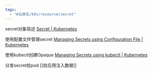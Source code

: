```yaml
---
tags:
  - "#云原生/k8s/resource/secret"
---
```



secret对象简述
[Secret | Kubernetes](https://kubernetes.io/zh-cn/docs/concepts/configuration/secret/)

使用配置文件管理secret
[Managing Secrets using Configuration File | Kubernetes](https://kubernetes.io/docs/tasks/configmap-secret/managing-secret-using-config-file/)

使用kubectl创建Opaque
[Managing Secrets using kubectl | Kubernetes](https://kubernetes.io/docs/tasks/configmap-secret/managing-secret-using-kubectl/)

分发secret给pod
[[给应用注入数据]]
